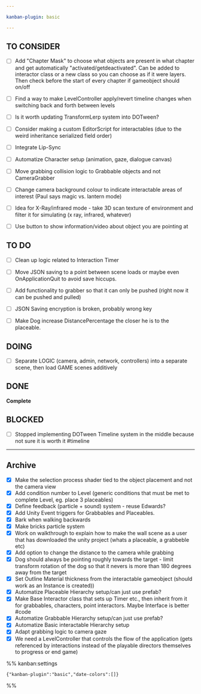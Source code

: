 ```yaml
---

kanban-plugin: basic

---
```


## TO CONSIDER

- [ ] Add "Chapter Mask" to choose what objects are present in what chapter and get automatically "activated/getdeactivated". Can be added to interactor class or a new class so you can choose as if it were layers. Then check before the start of every chapter if gameobject should on/off
- [ ] Find a way to make LevelController apply/revert timeline changes when switching back and forth between levels
- [ ] Is it worth updating TransformLerp system into DOTween?
- [ ] Consider making a custom EditorScript for interactables (due to the weird inheritance serialized field order)
- [ ] Integrate Lip-Sync
- [ ] Automatize Character setup (animation, gaze, dialogue canvas)
- [ ] Move grabbing collision logic to Grabbable objects and not CameraGrabber
- [ ] Change camera background colour to indicate interactable areas of interest (Paul says magic vs. lantern mode)
- [ ] Idea for X-Ray/infrared mode - take 3D scan texture of environment and filter it for simulating (x ray, infrared, whatever)
- [ ] Use button to show information/video about object you are pointing at


## TO DO

- [ ] Clean up logic related to Interaction Timer
- [ ] Move JSON saving to a point between scene loads or maybe even OnApplicationQuit to avoid save hiccups.
- [ ] Add functionality to grabber so that it can only be pushed (right now it can be pushed and pulled)
- [ ] JSON Saving encryption is broken, probably wrong key
- [ ] Make Dog increase DistancePercentage the closer he is to the placeable.


## DOING

- [ ] Separate LOGIC (camera, admin, network, controllers) into a separate scene, then load GAME scenes additively


## DONE

**Complete**


## BLOCKED

- [ ] Stopped implementing DOTween Timeline system in the middle because not sure it is worth it #timeline


***

## Archive

- [x] Make the selection process shader tied to the object placement and not the camera view
- [x] Add condition number to Level (generic conditions that must be met to complete Level, eg. place 3 placeables)
- [x] Define feedback (particle + sound) system - reuse Edwards?
- [x] Add Unity Event triggers for Grabbables and Placeables.
- [x] Bark when walking backwards
- [x] Make bricks particle system
- [x] Work on walkthrough to explain how to make the wall scene as a user that has downloaded the unity project (whats a placeable, a grabbeble etc)
- [x] Add option to change the distance to the camera while grabbing
- [x] Dog should always be pointing roughly towards the target - limit transform rotation of the dog so that it nevers is more than 180 degrees away from the target
- [x] Set Outline Material thickness from the interactable gameobject (should work as an Instance is created))
- [x] Automatize Placeable Hierarchy setup/can just use prefab?
- [x] Make Base Interactor class that sets up Timer etc., then inherit from it for grabbables, characters, point interactors. Maybe Interface is better #code
- [x] Automatize Grabbable Hierarchy setup/can just use prefab?
- [x] Automatize Basic interactable Hierarchy setup
- [x] Adapt grabbing logic to camera gaze
- [x] We need a LevelController that controls the flow of the application (gets referenced by interactions instead of the playable directors themselves to progress or end game)

%% kanban:settings
```
{"kanban-plugin":"basic","date-colors":[]}
```
%%